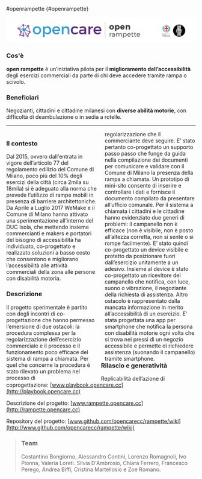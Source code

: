 #openrampette {#openrampette}

![](../assets/one-pager-rampette.png)

### Cos'è
**open rampette** è un’iniziativa pilota per il **miglioramento dell’accessibilità** degli esercizi
commerciali da parte di chi deve accedere tramite rampa o scivolo.

### Beneficiari
Negozianti, cittadini e cittadine milanesi con **diverse abilità motorie**, con difficoltà di deambulazione o in sedia a rotelle.

---

<div style="float: left; width: 48%; margin-right: 2%;">
<h3>Il contesto</h3>
Dal 2015, ovvero dall'entrata in vigore
dell’articolo 77 del regolamento edilizio
del Comune di Milano, poco più del 10%
degli esercizi della città (circa 2mila su
18mila) si è adeguato alla norma che
prevede l’utilizzo di rampe mobili in
presenza di barriere architettoniche.
Da Aprile a Luglio 2017 WeMake e il
Comune di Milano hanno attivato una
sperimentazione all’interno del DUC Isola,
che mettendo insieme commercianti e
makers e portatori del bisogno di
accessibilità ha individuato,
co-progettato e realizzato soluzioni a
basso costo che consentono e migliorano
l’accessibilità alle attività commerciali
della zona alle persone con disabilità
motoria.

<h3>Descrizione</h3>
Il progetto sperimentale è partito con
degli incontri di co-progettazione che
hanno permesso l’emersione di due
ostacoli: la procedura complessa per la
regolarizzazione dell’esercizio
commerciale e il processo e il
funzionamento poco efficace del sistema
di rampa a chiamata.
Per quel che concerne la procedura è
stato rilevato un problema nel processo di
</div>

<div style="float: left; width: 48%; margin-left: 2%;">
regolarizzazione che il commerciante
deve seguire. E’ stato pertanto
co-progettato un supporto passo passo
che funge da guida nella compilazione
dei documenti per comunicare e validare
con il Comune di Milano la presenza della
rampa a chiamata. Un prototipo di
mini-sito consente di inserire e
controllare i dati e fornisce il documento
compilato da presentare all’ufficio
comunale.
Per il sistema a chiamata i cittadini e le
cittadine hanno evidenziato due generi di
problemi: il campanello non è efficace
(non è visibile, non è posto all’altezza
corretta, non si sente o si rompe
facilmente).
E’ stato quindi co-progettato un device
visibile e protetto da posizionare fuori
dall’esercizio unitamente a un adesivo.
Insieme al device è stato co-progettato un
ricevitore del campanello che notifica,
con luce, suono o vibrazione, il negoziante
della richiesta di assistenza. Altro ostacolo
è rappresentato dalla mancata
informazione in merito all’accessibilità di
un esercizio. E’ stata progettata una app
per smartphone che notifica la persona
con disabilità motorie ogni volta che si
trova nei pressi di un negozio accessibile e
permette di richiedere assistenza
(suonando il campanello) tramite
smartphone.
</div>

---

### Rilascio e generatività
Replicabilità dell’azione di coprogettazione: [www.playbook.opencare.cc](http://playbook.opencare.cc)

Descrizione del progetto: [www.rampette.opencare.cc](http://rampette.opencare.cc)

Repository del progetto: [www.github.com/opencarecc/rampette/wiki](http://www.github.com/opencarecc/rampette/wiki)

> ### Team
> Costantino Bongiorno, Alessandro Contini, Lorenzo Romagnoli, Ivo Pionna, Valeria Loreti.
> Silvia D'Ambrosio, Chiara Ferrero, Francesco Perego, Andrea Biffi, Cristina Martellosio e
Zoe Romano.